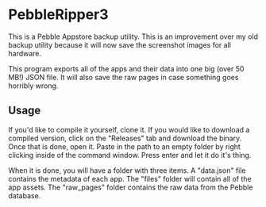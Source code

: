 # PebbleRipper3

This is a Pebble Appstore backup utility. This is an improvement over my old backup utility because it will now save the screenshot images for all hardware.

This program exports all of the apps and their data into one big (over 50 MB!) JSON file. It will also save the raw pages in case something goes horribly wrong.

## Usage
If you'd like to compile it yourself, clone it. If you would like to download a compiled version, click on the "Releases" tab and download the binary. Once that is done, open it. Paste in the path to an empty folder by right clicking inside of the command window. Press enter and let it do it's thing. 

When it is done, you will have a folder with three items. A "data.json" file contains the metadata of each app. The "files" folder will contain all of the app assets. The "raw_pages" folder contains the raw data from the Pebble database.

